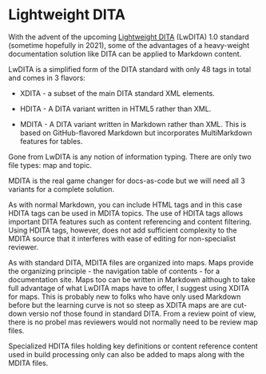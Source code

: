 # Lightweight DITA

With the advent of the upcoming [Lightweight DITA](https://www.oasis-open.org/committees/download.php/65658/lwdita.pdf) \(LwDITA\) 1.0 standard \(sometime hopefully in 2021\), some of the advantages of a heavy-weight documentation solution like DITA can be applied to Markdown content.

LwDITA is a simplified form of the DITA standard with only 48 tags in total and comes in 3 flavors:

-   XDITA - a subset of the main DITA standard XML elements.

-   HDITA - A DITA variant written in HTML5 rather than XML.

-   MDITA - A DITA variant written in Markdown rather than XML. This is based on GitHub-flavored Markdown but incorporates MultiMarkdown features for tables.


Gone from LwDITA is any notion of information typing. There are only two file types: map and topic.

MDITA is the real game changer for docs-as-code but we will need all 3 variants for a complete solution.

As with normal Markdown, you can include HTML tags and in this case HDITA tags can be used in MDITA topics. The use of HDITA tags allows important DITA features such as content referencing and content filtering. Using HDITA tags, however, does not add sufficient complexity to the MDITA source that it interferes with ease of editing for non-specialist reviewer.

As with standard DITA, MDITA files are organized into maps. Maps provide the organizing principle - the navigation table of contents - for a documentation site. Maps too can be written in Markdown although to take full advantage of what LwDITA maps have to offer, I suggest using XDITA for maps. This is probably new to folks who have only used Markdown before but the learning curve is not so steep as XDITA maps are are cut-down versio nof those found in standard DITA. From a review point of view, there is no probel mas reviewers would not normally need to be review map files.

Specialized HDITA files holding key definitions or content reference content used in build processing only can also be added to maps along with the MDITA files.

